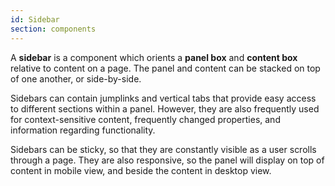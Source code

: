 ```yaml
---
id: Sidebar
section: components
---
```


A **sidebar** is a component which orients a **panel box** and **content box** relative to content on a page. The panel and content can be stacked on top of one another, or side-by-side. 

Sidebars can contain jumplinks and vertical tabs that provide easy access to different sections within a panel. However, they are also frequently used for context-sensitive content, frequently changed properties, and information regarding functionality. 

Sidebars can be sticky, so that they are constantly visible as a user scrolls through a page. They are also responsive, so the panel will display on top of content in mobile view, and beside the content in desktop view.
